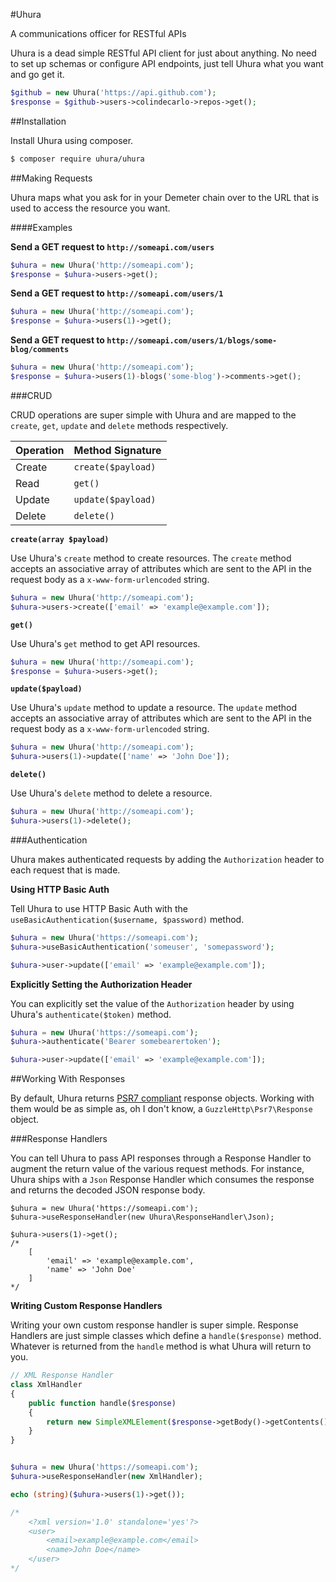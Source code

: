#Uhura

A communications officer for RESTful APIs

Uhura is a dead simple RESTful API client for just about anything. No need to set up schemas or
configure API endpoints, just tell Uhura what you want and go get it.

```php
$github = new Uhura('https://api.github.com');
$response = $github->users->colindecarlo->repos->get();
```

##Installation

Install Uhura using composer.

```sh
$ composer require uhura/uhura
```

##Making Requests

Uhura maps what you ask for in your Demeter chain over to the URL that is used to access the
resource you want.

####Examples

**Send a GET request to `http://someapi.com/users`**

```php
$uhura = new Uhura('http://someapi.com');
$response = $uhura->users->get();
```

**Send a GET request to `http://someapi.com/users/1`**

```php
$uhura = new Uhura('http://someapi.com');
$response = $uhura->users(1)->get();
```

**Send a GET request to `http://someapi.com/users/1/blogs/some-blog/comments`**

```php
$uhura = new Uhura('http://someapi.com');
$response = $uhura->users(1)-blogs('some-blog')->comments->get();
```
###CRUD

CRUD operations are super simple with Uhura and are mapped to the `create`, `get`, `update` and
`delete` methods respectively.

Operation | Method Signature
----------|-----------------
Create | `create($payload)`
Read | `get()`
Update | `update($payload)`
Delete | `delete()`

**`create(array $payload)`**

Use Uhura's `create` method to create resources. The `create` method accepts an associative array
of attributes which are sent to the API in the request body as a `x-www-form-urlencoded` string. 

```php
$uhura = new Uhura('http://someapi.com');
$uhura->users->create(['email' => 'example@example.com']);
```

**`get()`**

Use Uhura's `get` method to get API resources.

```php
$uhura = new Uhura('http://someapi.com');
$response = $uhura->users->get();
```

**`update($payload)`**

Use Uhura's `update` method to update a resource. The `update` method accepts an associative array
of attributes which are sent to the API in the request body as a `x-www-form-urlencoded` string. 

```php
$uhura = new Uhura('http://someapi.com');
$uhura->users(1)->update(['name' => 'John Doe']);
```

**`delete()`**

Use Uhura's `delete` method to delete a resource.

```php
$uhura = new Uhura('http://someapi.com');
$uhura->users(1)->delete();
```

###Authentication

Uhura makes authenticated requests by adding the `Authorization` header to each request that is
made.

**Using HTTP Basic Auth**

Tell Uhura to use HTTP Basic Auth with the `useBasicAuthentication($username, $password)` method.

```php
$uhura = new Uhura('https://someapi.com');
$uhura->useBasicAuthentication('someuser', 'somepassword');

$uhura->user->update(['email' => 'example@example.com']);
```

**Explicitly Setting the Authorization Header**

You can explicitly set the value of the `Authorization` header by using Uhura's
`authenticate($token)` method.

```php
$uhura = new Uhura('https://someapi.com');
$uhura->authenticate('Bearer somebearertoken');

$uhura->user->update(['email' => 'example@example.com']);
```

##Working With Responses

By default, Uhura returns [PSR7 compliant](http://www.php-fig.org/psr/psr-7) response objects.
Working with them would be as simple as, oh I don't know, a `GuzzleHttp\Psr7\Response` object.

###Response Handlers

You can tell Uhura to pass API responses through a Response Handler to augment the return value of
the various request methods. For instance, Uhura ships with a `Json` Response Handler which consumes
the response and returns the decoded JSON response body.

``` 
$uhura = new Uhura('https://someapi.com');
$uhura->useResponseHandler(new Uhura\ResponseHandler\Json);

$uhura->users(1)->get();
/*
    [
        'email' => 'example@example.com',
        'name' => 'John Doe'
    ]
*/
```

**Writing Custom Response Handlers**

Writing your own custom response handler is super simple. Response Handlers are just simple classes
which define a `handle($response)` method. Whatever is returned from the `handle` method is what
Uhura will return to you.

```php
// XML Response Handler
class XmlHandler
{
    public function handle($response)
    {
        return new SimpleXMLElement($response->getBody()->getContents());
    }
}


$uhura = new Uhura('https://someapi.com');
$uhura->useResponseHandler(new XmlHandler);

echo (string)($uhura->users(1)->get());

/*
    <?xml version='1.0' standalone='yes'?>
    <user>
        <email>example@example.com</email>
        <name>John Doe</name>
    </user>
*/
```
